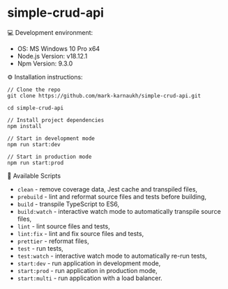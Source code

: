 # simple-crud-api

‍💻 Development environment:

- OS: MS Windows 10 Pro x64
- Node.js Version: v18.12.1
- Npm Version: 9.3.0

⚙️ Installation instructions:

```
// Clone the repo
git clone https://github.com/mark-karnaukh/simple-crud-api.git

cd simple-crud-api

// Install project dependencies
npm install

// Start in development mode
npm run start:dev

// Start in production mode
npm run start:prod
```

📜 Available Scripts

- `clean` - remove coverage data, Jest cache and transpiled files,
- `prebuild` - lint and reformat source files and tests before building,
- `build` - transpile TypeScript to ES6,
- `build:watch` - interactive watch mode to automatically transpile source files,
- `lint` - lint source files and tests,
- `lint:fix` - lint and fix source files and tests,
- `prettier` - reformat files,
- `test` - run tests,
- `test:watch` - interactive watch mode to automatically re-run tests,
- `start:dev` - run application in development mode,
- `start:prod` - run application in production mode,
- `start:multi` - run application with a load balancer.
